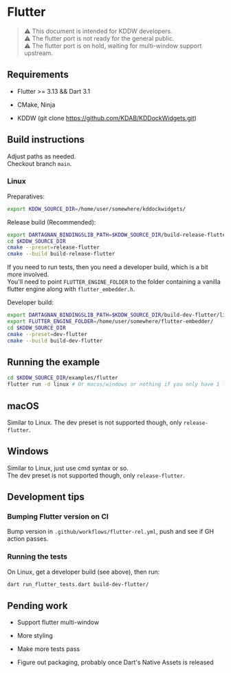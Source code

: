# Flutter

> ⚠️ This document is intended for KDDW developers.<br>
> ⚠️ The flutter port is not ready for the general public.<br>
> ⚠️ The flutter port is on hold, waiting for multi-window support upstream.

## Requirements

- Flutter >= 3.13 && Dart 3.1

- CMake, Ninja

- KDDW (git clone <https://github.com/KDAB/KDDockWidgets.git>)

## Build instructions

Adjust paths as needed.<br>
Checkout branch `main`.

### Linux

Preparatives:

```bash
export KDDW_SOURCE_DIR=/home/user/somewhere/kddockwidgets/
```

Release build (Recommended):

```bash
export DARTAGNAN_BINDINGSLIB_PATH=$KDDW_SOURCE_DIR/build-release-flutter/lib
cd $KDDW_SOURCE_DIR
cmake --preset=release-flutter
cmake --build build-release-flutter
```

If you need to run tests, then you need a developer build, which is a bit more involved.<br>
You'll need to point `FLUTTER_ENGINE_FOLDER` to the folder containing a vanilla
flutter engine along with `flutter_embedder.h`.

Developer build:

```bash
export DARTAGNAN_BINDINGSLIB_PATH=$KDDW_SOURCE_DIR/build-dev-flutter/lib
export FLUTTER_ENGINE_FOLDER=/home/user/somewhere/flutter-embedder/
cd $KDDW_SOURCE_DIR
cmake --preset=dev-flutter
cmake --build build-dev-flutter
```

## Running the example

```bash
cd $KDDW_SOURCE_DIR/examples/flutter
flutter run -d linux # Or macos/windows or nothing if you only have 1 flutter "device"
```

## macOS

Similar to Linux. The dev preset is not supported though, only `release-flutter`.

## Windows

Similar to Linux, just use cmd syntax or so.<br>
The dev preset is not supported though, only `release-flutter`.

## Development tips

### Bumping Flutter version on CI

Bump version in `.github/workflows/flutter-rel.yml`, push and see if GH action
passes.

### Running the tests

On Linux, get a developer build (see above), then run:

```bash
dart run_flutter_tests.dart build-dev-flutter/
```

## Pending work

- Support flutter multi-window

- More styling

- Make more tests pass

- Figure out packaging, probably once Dart's Native Assets is released
